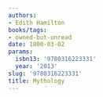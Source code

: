 ```yaml
---
authors:
- Edith Hamilton
books/tags:
- owned-but-unread
date: 1800-03-02
params:
  isbn13: '9780316223331'
  year: '2013'
slug: '9780316223331'
title: Mythology
---
```


<!--more-->
